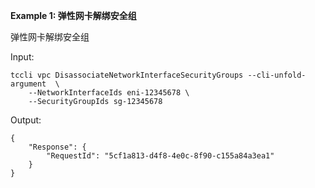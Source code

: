 **Example 1: 弹性网卡解绑安全组**

弹性网卡解绑安全组

Input: 

```
tccli vpc DisassociateNetworkInterfaceSecurityGroups --cli-unfold-argument  \
    --NetworkInterfaceIds eni-12345678 \
    --SecurityGroupIds sg-12345678
```

Output: 
```
{
    "Response": {
        "RequestId": "5cf1a813-d4f8-4e0c-8f90-c155a84a3ea1"
    }
}
```

